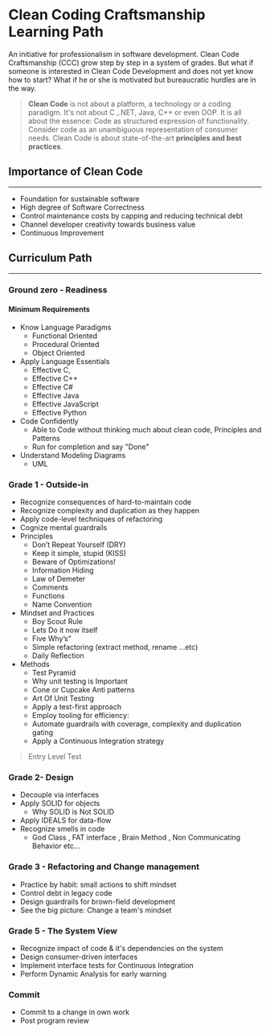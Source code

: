 # Clean Coding Craftsmanship Learning Path

An initiative for professionalism in software development.  Clean Code Craftsmanship (CCC) grow step by step in a system of grades.  But what if someone is interested in Clean Code Development and does not yet know how to start? What if he or she is motivated but bureaucratic hurdles are in the way.
> **Clean Code** is not about a platform, a technology or a coding paradigm.
It's not about C ,.NET, Java, C++ or even OOP.
It is all about the essence: Code as structured expression of functionality.
Consider code as an unambiguous representation of consumer needs.
Clean Code is about state-of-the-art **principles and best practices**.

## Importance of Clean  Code
---

 - Foundation for sustainable software
 - High degree of Software Correctness
 - Control maintenance costs by capping and reducing technical debt
 - Channel developer creativity towards business value
 - Continuous Improvement

## Curriculum Path
-----
### Ground zero - Readiness 

#### Minimum Requirements

- Know Language Paradigms
	- Functional Oriented
	- Procedural Oriented
	- Object Oriented 
- Apply Language Essentials
	- Effective C,
	- Effective C++
	- Effective C#
	- Effective Java
	- Effective JavaScript
	- Effective Python
- Code Confidently
	- Able to Code without thinking much about clean code, Principles and Patterns
	- Run for completion and say "Done"
- Understand Modeling Diagrams
	- UML 

### Grade 1 - Outside-in

- Recognize consequences of hard-to-maintain code
- Recognize complexity and duplication as they happen
- Apply code-level techniques of refactoring
- Cognize mental guardrails
- Principles
	- Don’t Repeat Yourself (DRY)
	- Keep it simple, stupid (KISS)
	- Beware of Optimizations!
	- Information Hiding
	- Law of Demeter
	- Comments
	- Functions
	- Name Convention
- Mindset and Practices
	- Boy Scout Rule
	- Lets Do it now itself
	- Five Why’s”
	- Simple refactoring (extract method, rename ...etc)
	- Daily Reflection 
-  Methods
	- Test Pyramid
	- Why unit testing is Important
	- Cone or Cupcake Anti patterns
	- Art Of Unit Testing
	- Apply a test-first approach
	- Employ tooling for efficiency:
	- Automate guardrails with coverage, complexity and duplication gating
	- Apply a Continuous Integration strategy

>Entry Level Test
### Grade 2- Design

- Decouple via interfaces
- Apply SOLID for objects
	- Why SOLID is Not SOLID
- Apply IDEALS for data-flow
- Recognize smells in code
	- God Class , FAT interface , Brain Method , Non Communicating Behavior etc...


### Grade 3 - Refactoring and Change management

- Practice by habit: small actions to shift mindset
- Control debt in legacy code
- Design guardrails for brown-field development 
- See the big picture: Change a team's mindset

### Grade 5 - The System View

- Recognize impact of code & it's dependencies on the system
- Design consumer-driven interfaces 
- Implement interface tests for Continuous Integration
- Perform Dynamic Analysis for early warning

### Commit

- Commit to a change in own work
- Post program review


<!--stackedit_data:
eyJoaXN0b3J5IjpbLTk0NTkzNzU2NywtMTM1NTk4NjEzNywtMz
UwMDk1OTc0LDIwOTY2OTA2MTUsLTI1MTEzNDU5OCwxMTU3NjI3
NTQ3LC0xNTEyNTU1ODQwLC0xNjM4ODA2MjkyLDE3MTQwMjk4OT
QsLTExMDE2NDk5OTFdfQ==
-->